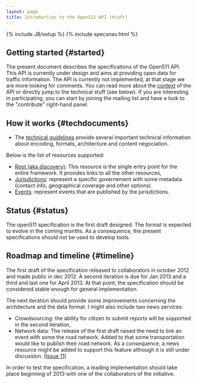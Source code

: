 ```yaml
---
layout: page
title: Introduction to the Open511 API (draft)
---
```

{% include JB/setup %}
{% include specsnav.html %}


## Getting started {#started}

The present document describes the specifications of the Open511 API. This API is currently under design and aims at providing open data for traffic information. The API is currently not implemented, at that stage we are more looking for comments. You can read more about the [context](context.html) of the API or directly jump to the technical stuff (see below). If you are interesting in participating, you can start by joining the mailing list and have a look to the "contribute" right-hand panel.


## How it works {#techdocuments}

* The [technical guidelines](guidelines.html) provide several important technical information about encoding, formats, architecture and content negociation.

Below is the list of resources supported:
* [Root (aka discovery)](root.html): This resource is the single entry point for the entire framework. It provides links to all the other resources, 
* [Jurisdictions](jurisdiction.html): represent a specific governement with some metadata (contact info, geographical coverage and other options)
* [Events](event.html): represent events that are published by the jurisdictions.

## Status {#status}

The open511 specification is the first draft designed. The format is expected to evolve in the coming months. As a consequence, the present specifications should not be used to develop tools.

## Roadmap and timeline {#timeline}

The first draft of the specification released to collaborators in october 2012 and made public in dec 2012. A second iteration is due for Jan 2013 and a third and last one for April 2013. At that point, the specification should be considered stable enough for general implementation.

The next iteration should provide some improvements concerning the architecture and the data format. I might also include two news services:
* Crowdsourcing: the ability for citizen to submit reports will be supported in the second iteration,
* Network data: The release of the first draft raised the need to link an event with some the road network. Added to that some transportation would like to publish their road network. As a consequence, a news resource might be added to support this feature although it is still under discussion. [(Issue 11)](https://github.com/opennorth/Open511API/issues/11)

In order to test the specification, a leading implementation should take place beginning of 2013 with one of the collaborators of the initiative.
